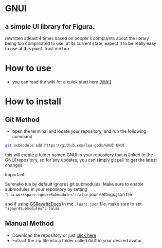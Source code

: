 # GNUI
## a simple UI library for Figura.
rewritten atleast 4 times based on people's complaints about the library being too complicated to use. at its current state, expect it to be really easy to use at this point. trust me bro

# How to use
- you can read the wiki for a quick start here
[[Wiki]](https://github.com/lua-gods/GNUI/wiki)

# How to install
## Git Method
- open the terminal and locate your repository, and run the following command
```bash
git submodule add https://github.com/lua-gods/GNUI GNUI
```
this will create a folder named GNUI in your repository that is linked to the GNUI repository, so for any updates, you can simply git pull to get the latest changes

> [!IMPORTANT]
> Sumneko lua by default ignores git submodules. Make sure to enable submodules in your repository by setting `"Lua.workspace.ignoreSubmodules":false` your settings.json file  
>  
> and if using [GSRewriteDocs](https://github.com/GrandpaScout/FiguraRewriteVSDocs/) in the `.luarc.json` file, make sure to set `"ignoreSubmodules": false`

## Manual Method
- Download the repository or just [click here](https://github.com/lua-gods/GNUI/archive/refs/heads/main.zip)
- Extract the zip file into a folder called `GNUI` in your desired avatar.
